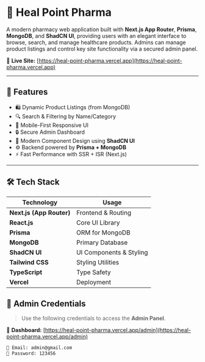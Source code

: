 # 💊 Heal Point Pharma

A modern pharmacy web application built with **Next.js App Router**, **Prisma**, **MongoDB**, and **ShadCN UI**, providing users with an elegant interface to browse, search, and manage healthcare products. Admins can manage product listings and control key site functionality via a secured admin panel.

🔗 **Live Site:** [https://heal-point-pharma.vercel.app](https://heal-point-pharma.vercel.app)

---

## 🚀 Features

- 🛍️ Dynamic Product Listings (from MongoDB)
- 🔍 Search & Filtering by Name/Category
- 📱 Mobile-First Responsive UI
- 🔒 Secure Admin Dashboard
- 🧩 Modern Component Design using **ShadCN UI**
- ⚙️ Backend powered by **Prisma + MongoDB**
- ⚡ Fast Performance with SSR + ISR (Next.js)

---

## 🛠️ Tech Stack

| Technology       | Usage                        |
|------------------|-------------------------------|
| **Next.js (App Router)** | Frontend & Routing              |
| **React.js**       | Core UI Library               |
| **Prisma**         | ORM for MongoDB               |
| **MongoDB**        | Primary Database              |
| **ShadCN UI**      | UI Components & Styling       |
| **Tailwind CSS**   | Styling Utilities             |
| **TypeScript**     | Type Safety                   |
| **Vercel**         | Deployment                    |


## 🔑 Admin Credentials

> Use the following credentials to access the **Admin Panel**.
> 
🔗 **Dashboard:** [https://heal-point-pharma.vercel.app/admin](https://heal-point-pharma.vercel.app/admin)

```bash
🔐 Email: admin@gmail.com
🔐 Password: 123456
